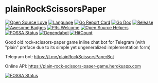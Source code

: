 # plainRockScissorsPaper

[![Open Source Love](https://badges.frapsoft.com/os/v1/open-source.svg?v=103)](https://github.com/ellerbrock/open-source-badges/)
[![Language](https://img.shields.io/badge/Go-1.13.1-lightblue.svg)](https://github.com/Naereen/badges)
[![Go Report Card](https://goreportcard.com/badge/github.com/mykelangelo/plainRockScissorsPaper)](https://goreportcard.com/report/github.com/mykelangelo/plainRockScissorsPaper)
[![Go Doc](https://img.shields.io/badge/godoc-reference-blue.svg?style=badge)](http://godoc.org/github.com/golang-standards/project-layout)
[![Release](https://img.shields.io/github/release/mykelangelo/plainRockScissorsPaper.svg?style=badge)](https://github.com/mykelangelo/plainRockScissorsPaper/releases/latest)
[![Awesome Badges](https://img.shields.io/badge/badges-awesome-violet.svg)](https://github.com/Naereen/badges)
[![PRs Welcome](https://img.shields.io/badge/PRs-welcome-goldenrod.svg?style=shield)](http://makeapullrequest.com) 
[![Open Source Helpers](https://www.codetriage.com/mykelangelo/plainrockscissorspaper/badges/users.svg)](https://www.codetriage.com/mykelangelo/plainrockscissorspaper)
[![FOSSA Status](https://app.fossa.com/api/projects/git%2Bgithub.com%2Fmykelangelo%2FplainRockScissorsPaper.svg?type=shield)](https://app.fossa.com/projects/git%2Bgithub.com%2Fmykelangelo%2FplainRockScissorsPaper?ref=badge_shield)
[![Dependabot](https://api.dependabot.com/badges/status?host=github&repo=mykelangelo/plainRockScissorsPaper)](https://dependabot.com)
[![HitCount](http://hits.dwyl.io/mykelangelo/plainRockScissorsPaper.svg)](http://hits.dwyl.io/mykelangelo/plainRockScissorsPaper)

Good old rock-scissors-paper game inline chat bot for Telegram (with "plain" preface due to its simple yet ungeneralized implementation form)

Telegram bot: https://t.me/plainRockScissorsPaperBot

Online API: https://plain-rock-scissors-paper-game.herokuapp.com

[![FOSSA Status](https://app.fossa.com/api/projects/git%2Bgithub.com%2Fmykelangelo%2FplainRockScissorsPaper.svg?type=large)](https://app.fossa.com/projects/git%2Bgithub.com%2Fmykelangelo%2FplainRockScissorsPaper?ref=badge_large)